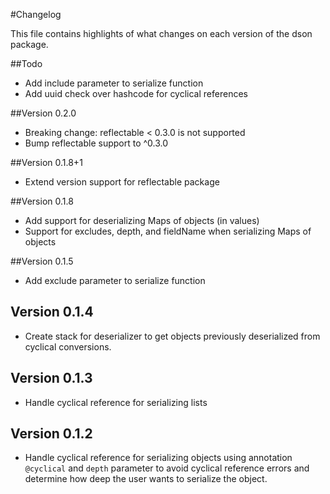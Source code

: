 #Changelog

This file contains highlights of what changes on each version of the dson package.

##Todo
* Add include parameter to serialize function
* Add uuid check over hashcode for cyclical references

##Version 0.2.0
* Breaking change: reflectable < 0.3.0 is not supported
* Bump reflectable support to ^0.3.0

##Version 0.1.8+1
* Extend version support for reflectable package

##Version 0.1.8
* Add support for deserializing Maps of objects (in values)
* Support for excludes, depth, and fieldName when serializing Maps of objects

##Version 0.1.5
* Add exclude parameter to serialize function

## Version 0.1.4
* Create stack for deserializer to get objects previously deserialized from cyclical conversions.

## Version 0.1.3
* Handle cyclical reference for serializing lists

## Version 0.1.2
* Handle cyclical reference for serializing objects using annotation `@cyclical` and `depth` parameter to avoid cyclical reference errors and determine how deep the user wants to serialize the object.
